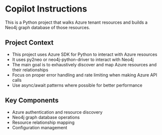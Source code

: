 # Copilot Instructions

<!-- Use this file to provide workspace-specific custom instructions to Copilot. For more details, visit https://code.visualstudio.com/docs/copilot/copilot-customization#_use-a-githubcopilotinstructionsmd-file -->

This is a Python project that walks Azure tenant resources and builds a Neo4j graph database of those resources.

## Project Context
- This project uses Azure SDK for Python to interact with Azure resources
- It uses py2neo or neo4j-python-driver to interact with Neo4j
- The main goal is to exhaustively discover and map Azure resources and their relationships
- Focus on proper error handling and rate limiting when making Azure API calls
- Use async/await patterns where possible for better performance

## Key Components
- Azure authentication and resource discovery
- Neo4j graph database operations
- Resource relationship mapping
- Configuration management
